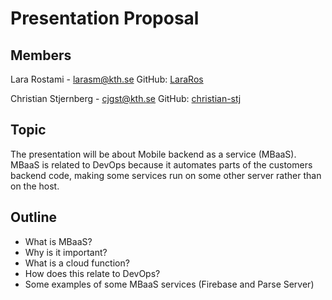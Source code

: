 
# Presentation Proposal

## Members 
Lara Rostami - larasm@kth.se
GitHub: [LaraRos](https://github.com/LaraRos)

Christian Stjernberg - cjgst@kth.se
GitHub: [christian-stj](https://github.com/christian-stj)

## Topic

The presentation will be about Mobile backend as a service (MBaaS). MBaaS is related to DevOps because it automates parts of the customers backend code, making some services run on some other server rather than on the host.

## Outline
- What is MBaaS?
- Why is it important?
- What is a cloud function?
- How does this relate to DevOps?
- Some examples of some MBaaS services (Firebase and Parse Server)
